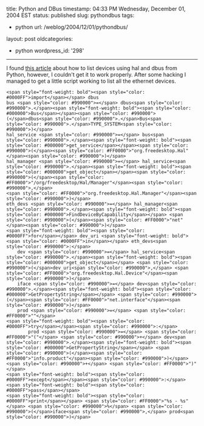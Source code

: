 title: Python and DBus
timestamp: 04:33 PM Wednesday, December 01, 2004 EST
status: published
slug: pythondbus
tags:
- python
url: /weblog/2004/12/01/pythondbus/

layout: post
oldcategories:
- python
wordpress_id: '298'

---

I found [this article](http://s1x.homelinux.net/documents/python/hal-listing-devs) about how to
list devices using hal and dbus from Python, however, I couldn't get it to work properly.  After some hacking
I managed to get a little script working to list all the ethernet devices.




    
    <span style="font-weight: bold"><span style="color: #0000FF">import</span></span> dbus
    bus <span style="color: #990000">=</span> dbus<span style="color: #990000">.</span><span style="font-weight: bold"><span style="color: #000000">Bus</span></span><span style="color: #990000">(</span>dbus<span style="color: #990000">.</span>Bus<span style="color: #990000">.</span>TYPE_SYSTEM<span style="color: #990000">)</span>
    hal_service <span style="color: #990000">=</span> bus<span style="color: #990000">.</span><span style="font-weight: bold"><span style="color: #000000">get_service</span></span><span style="color: #990000">(</span><span style="color: #FF0000">"org.freedesktop.Hal"</span><span style="color: #990000">)</span>
    hal_manager <span style="color: #990000">=</span> hal_service<span style="color: #990000">.</span><span style="font-weight: bold"><span style="color: #000000">get_object</span></span><span style="color: #990000">(</span><span style="color: #FF0000">"/org/freedesktop/Hal/Manager"</span><span style="color: #990000">,</span>
    <span style="color: #FF0000">"org.freedesktop.Hal.Manager"</span><span style="color: #990000">)</span>
    eth_devs <span style="color: #990000">=</span> hal_manager<span style="color: #990000">.</span><span style="font-weight: bold"><span style="color: #000000">FindDeviceByCapability</span></span> <span style="color: #990000">(</span><span style="color: #FF0000">"net"</span><span style="color: #990000">)</span>
    <span style="font-weight: bold"><span style="color: #0000FF">for</span></span> dev_uri <span style="font-weight: bold"><span style="color: #0000FF">in</span></span> eth_devs<span style="color: #990000">:</span>
    	dev <span style="color: #990000">=</span> hal_service<span style="color: #990000">.</span><span style="font-weight: bold"><span style="color: #000000">get_object</span></span> <span style="color: #990000">(</span>dev_uri<span style="color: #990000">,</span> <span style="color: #FF0000">"org.freedesktop.Hal.Device"</span><span style="color: #990000">)</span>
    	iface <span style="color: #990000">=</span> dev<span style="color: #990000">.</span><span style="font-weight: bold"><span style="color: #000000">GetPropertyString</span></span> <span style="color: #990000">(</span><span style="color: #FF0000">"net.interface"</span><span style="color: #990000">)</span>
    	prod <span style="color: #990000">=</span> <span style="color: #FF0000">""</span>
    <span style="font-weight: bold"><span style="color: #0000FF">try</span></span><span style="color: #990000">:</span>
    		prod <span style="color: #990000">=</span> <span style="color: #FF0000">"("</span> <span style="color: #990000">+</span> dev<span style="color: #990000">.</span><span style="font-weight: bold"><span style="color: #000000">GetPropertyString</span></span> <span style="color: #990000">(</span><span style="color: #FF0000">"info.product"</span><span style="color: #990000">)</span> <span style="color: #990000">+</span> <span style="color: #FF0000">")"</span>
    <span style="font-weight: bold"><span style="color: #0000FF">except</span></span><span style="color: #990000">:</span>
    <span style="font-weight: bold"><span style="color: #0000FF">pass</span></span>
    <span style="font-weight: bold"><span style="color: #0000FF">print</span></span> <span style="color: #FF0000">"%s - %s"</span> <span style="color: #990000">%</span> <span style="color: #990000">(</span>iface<span style="color: #990000">,</span> prod<span style="color: #990000">)</span>
    
